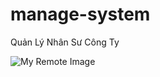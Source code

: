 # manage-system
Quản Lý Nhân Sư Công Ty

![My Remote Image]([https://www.dropbox.com/s/.../my-remote-image.jpg?dl=0](https://cdn.techgyd.com/manage-time.jpg)https://cdn.techgyd.com/manage-time.jpg)
